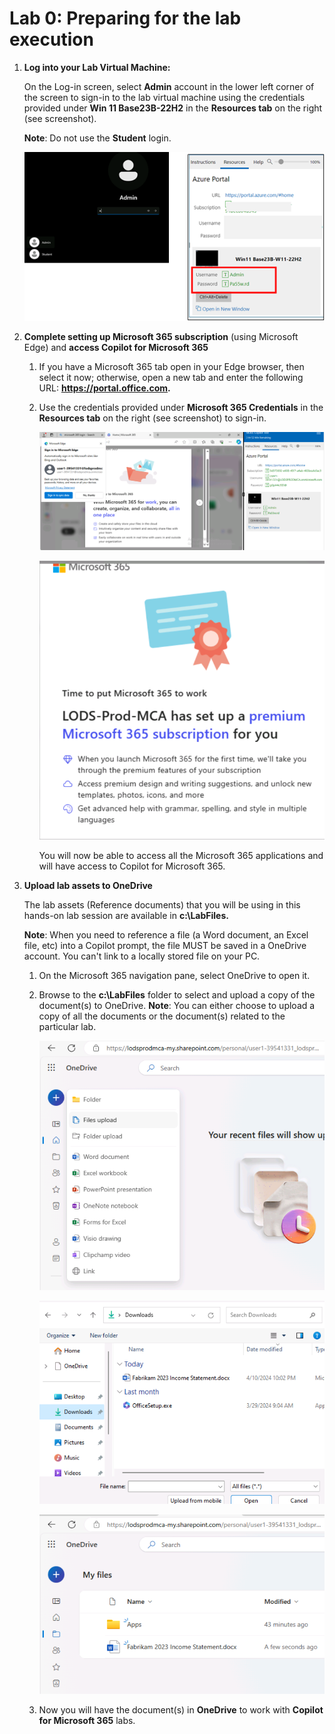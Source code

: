 # Lab 0: Preparing for the lab execution

1.  **Log into your Lab Virtual Machine:**

    On the Log-in screen, select **Admin** account in the lower left
    corner of the screen to sign-in to the lab virtual machine using the
    credentials provided under **Win 11 Base23B-22H2** in the **Resources
    tab** on the right (see screenshot).
   
    <span class="mark">**Note**: Do not use the **Student** login</span>.

    ![](./media/image1.png)

2.  **Complete setting up Microsoft 365 subscription** (using Microsoft
    Edge) and **access Copilot for Microsoft 365**


    1.  If you have a Microsoft 365 tab open in your Edge browser, then
        select it now; otherwise, open a new tab and enter the following
        URL: **<https://portal.office.com>.**
    
    2.  <span class="mark">Use the credentials provided under **Microsoft
        365 Credentials** in the **Resources tab** on the right (see
        screenshot) to sign-in</span>.

        ![](./media/image3.png)

        ![](./media/image4.png)

        You will now be able to access all the Microsoft 365 applications and
        will have access to Copilot for Microsoft 365.

3.  **Upload lab assets to OneDrive**

    The lab assets (Reference documents) that you will be using in this
    hands-on lab session are available in **c:\LabFiles.**
    
    <span class="mark">**Note**: When you need to reference a file (a Word
    document, an Excel file, etc) into a Copilot prompt, the file MUST be
    saved in a OneDrive account. You can't link to a locally stored file
    on your PC.</span>

    1.  On the Microsoft 365 navigation pane, select OneDrive to open it.
    
    2.  Browse to the **c:\LabFiles** folder to select and upload a copy of
        the document(s) to OneDrive. **Note**: You can either choose to
        upload a copy of all the documents or the document(s) related to the
        particular lab.

        ![](./media/image5.png)
        

        ![](./media/image6.png)
        

        ![](./media/image7.png)

    4.  Now you will have the document(s) in **OneDrive** to work with
        **Copilot for Microsoft 365** labs.
